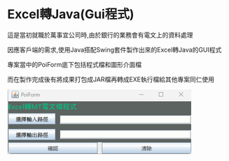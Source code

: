 # Excel轉Java(Gui程式)

這是當初就職於萬事宜公司時,由於銀行的業務會有電文上的資料處理

因應客戶端的需求,使用Java搭配Swing套件製作出來的Excel轉Java的GUI程式

專案當中的PoiForm底下包括程式檔和圖形介面檔

而在製作完成後有將成果打包成JAR檔再轉成EXE執行檔給其他專案同仁使用

![images](https://github.com/abow79/MtPoi/blob/master/Excel%E8%BD%89JavaGUI%E6%AA%94.png)
